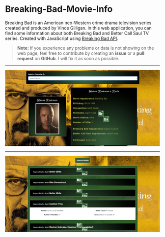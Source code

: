 # Breaking-Bad-Movie-Info
Breaking Bad is an American neo-Western crime drama television series created and produced by Vince Gilligan.
In this web application, you can find some information about both Breaking Bad and Better Call Saul TV series.
Created with JavaScript using [Breaking Bad API](https://www.breakingbadapi.com/documentation "Breaking Bad API").
> __Note:__ If you experience any problems or data is not showing on the web page, feel free to contribute by creating an __issue__ or a __pull request__ on __GitHub__. I will fix it as soon as possible.
***
![](Images/breaking-bad-info-1.png)
***
![](Images/breaking-bad-info-2.png)
